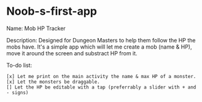 # Noob-s-first-app
Name:         Mob HP Tracker

Description:  Designed for Dungeon Masters to help them follow the HP the mobs have. It's a simple app which will let me               create a mob (name & HP), move it around the screen and substract HP from it.

To-do list:

```
[x] Let me print on the main activity the name & max HP of a monster.
[x] Let the monsters be draggable.
[] Let the HP be editable with a tap (preferrably a slider with + and - signs)
```
